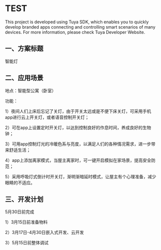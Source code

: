 # TEST
This project is developed using Tuya SDK, which enables you to quickly develop branded apps connecting and controlling smart scenarios of many devices.         For more information, please check Tuya Developer Website.

一、方案标题
----
智能灯

二、应用场景
----

地点：智能型公寓（卧室）

功能：

1）夜间人们上床后忘记了关灯，由于开关太远或是不便下床关灯，可采用手机app进行云上开关灯，或者语音控制开关灯；

2）可在app上设置定时开关灯，以达到控制良好的作息时间，养成良好的生物钟；

3）可用app控制灯光的冷暖色系与亮度，以满足人们的各种情况需求，进一步带来舒适生活；

4）app上添加离家模式，当屋主离家时，可一键开启模拟在家场景，提高安全防范；

5）采用呼吸灯式倒计时开关灯，渐明渐暗延时模式，让屋主有个心理准备，减少眼睛的不适应。

三、开发计划
----
5月30日前完成

1）3月15日前准备物料

2）3月17日-4月30日嵌入式开发、云开发

3）5月15日前整体调试
